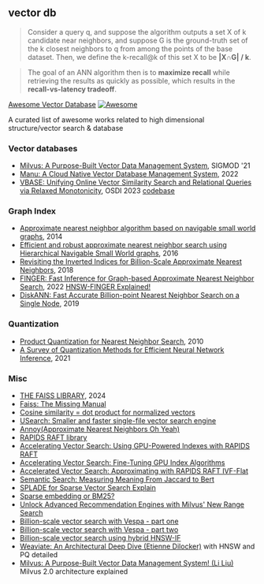 ## vector db

> Consider a query q, and suppose the algorithm outputs a set X of k candidate near neighbors, and suppose G is
> the ground-truth set of the k closest neighbors to q from among the points of the base dataset. Then, we define the k-recall@k
> of this set X to be **|X∩G| / k**.

> The goal of an ANN algorithm then is to **maximize recall** while retrieving the results as quickly as possible, which results in the **recall-vs-latency tradeoff**.

[Awesome Vector Database](https://github.com/dangkhoasdc/awesome-vector-database) [![Awesome](https://cdn.jsdelivr.net/gh/sindresorhus/awesome@d7305f38d29fed78fa85652e3a63e154dd8e8829/media/badge.svg)](https://github.com/sindresorhus/awesome)

A curated list of awesome works related to high dimensional structure/vector search &amp; database 

### Vector databases

- [Milvus: A Purpose-Built Vector Data Management System](/assets/pdfs/SIGMOD21_Milvus.pdf), SIGMOD '21
- [Manu: A Cloud Native Vector Database Management System](/assets/pdfs/manu_2206.13843.pdf), 2022
- [VBASE: Unifying Online Vector Similarity Search and Relational Queries via Relaxed Monotonicity](/assets/pdfs/vbase-osdi23.pdf), OSDI 2023 [codebase](https://github.com/microsoft/MSVBASE)

### Graph Index

- [Approximate nearest neighbor algorithm based on navigable small world graphs](/assets/pdfs/Approximatenearest_neighbor_algorithm_based_on_navigable_small_world_graphs.pdf), 2014
- [Efficient and robust approximate nearest neighbor search using Hierarchical Navigable Small World graphs][hnsw], 2016
- [Revisiting the Inverted Indices for Billion-Scale Approximate Nearest Neighbors][ivf-hnsw], 2018
- [FINGER: Fast Inference for Graph-based Approximate Nearest Neighbor Search][hnsw-finger], 2022 [HNSW-FINGER Explained!](https://www.youtube.com/watch?v=OsxZG2XfcZA)
- [DiskANN: Fast Accurate Billion-point Nearest Neighbor Search on a Single Node][diskann], 2019

### Quantization

- [Product Quantization for Nearest Neighbor Search][pq], 2010
- [A Survey of Quantization Methods for Efficient Neural Network Inference](/assets/pdfs/A_Survey_of_Quantization_Methods_for_Efficient_Neural_Network_Inference.pdf), 2021

### Misc

- [THE FAISS LIBRARY](/assets/pdfs/The_FAISS_LIBRARY_2401.08281.pdf), 2024
- [Faiss: The Missing Manual](https://www.pinecone.io/learn/series/faiss/)
- [Cosine similarity = dot product for normalized vectors](https://zhang-yang.medium.com/cosine-similarity-dot-product-for-normalized-vectors-c07bdb61c9d1)
- [USearch: Smaller and faster single-file vector search engine](https://news.ycombinator.com/item?id=36942993)
- [Annoy(Approximate Nearest Neighbors Oh Yeah)](https://github.com/spotify/annoy)
- [RAPIDS RAFT library](https://github.com/rapidsai/raft)
- [Accelerating Vector Search: Using GPU-Powered Indexes with RAPIDS RAFT](https://developer.nvidia.com/blog/accelerating-vector-search-using-gpu-powered-indexes-with-rapids-raft/)
- [Accelerating Vector Search: Fine-Tuning GPU Index Algorithms](https://developer.nvidia.com/blog/accelerating-vector-search-fine-tuning-gpu-index-algorithms/)
- [Accelerated Vector Search: Approximating with RAPIDS RAFT IVF-Flat](https://developer.nvidia.com/blog/accelerated-vector-search-approximating-with-rapids-raft-ivf-flat/)
- [Semantic Search: Measuring Meaning From Jaccard to Bert](https://www.pinecone.io/learn/semantic-search/)
- [SPLADE for Sparse Vector Search Explain](https://www.pinecone.io/learn/splade/)
- [Sparse embedding or BM25?](https://medium.com/@infiniflowai/sparse-embedding-or-bm25-84c942b3eda7)
- [Unlock Advanced Recommendation Engines with Milvus' New Range Search](https://zilliz.com/blog/unlock-advanced-recommendation-engines-with-milvus-new-range-search)
- [Billion-scale vector search with Vespa - part one](https://blog.vespa.ai/billion-scale-knn/)
- [Billion-scale vector search with Vespa - part two](https://blog.vespa.ai/billion-scale-knn-part-two/)
- [Billion-scale vector search using hybrid HNSW-IF](https://blog.vespa.ai/vespa-hybrid-billion-scale-vector-search/)
- [Weaviate: An Architectural Deep Dive (Etienne Dilocker)](https://www.youtube.com/watch?v=4sLJapXEPd4&list=PLSE8ODhjZXjYVdJKka5g3xTKfPBITrxOu) with HNSW and PQ detailed
- [Milvus: A Purpose-Built Vector Data Management System! (Li Liu)](https://www.youtube.com/watch?v=kIj-KKnC-PA&list=PLSE8ODhjZXjYVdJKka5g3xTKfPBITrxOu) Milvus 2.0 architecture explained

[hnsw]: hnsw.md
[pq]: pq.md
[ivf-hnsw]: ivf-hnsw.md
[hnsw-finger]: https://arxiv.org/abs/2206.11408
[diskann]: diskann.md
